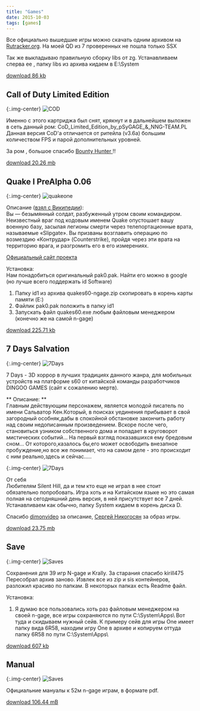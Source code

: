 ```yaml
---
title: "Games"
date: 2015-10-03
tags: [games]
---
```


Все официально вышедшие игры можно скачать одним архивом на [Rutracker.org](http://rutracker.org/forum/viewtopic.php?t=2955170). На моей QD из 7 проверенных не пошла только SSX

Так же выкладываю правильную сборку libs от zg. Устанавливаем сперва ее , папку libs из архива кидаем в E:\System

[download 86 kb](http://dl.dropbox.com/u/33967130/n-gage/games/zg-libs.zip)

## Call of Duty Limited Edition ##

{:.img-center}
![COD](https://www.dropbox.com/s/7ctkd8pczp819r7/n-icon.png?raw=1)

Именно с этого картриджа был снят, крякнут и в дальнейшем выложен в сеть данный ром: CoD_Limited_Edition_by_pSyGAGE_&_NNG-TEAM.PL Данная версия CoD'а отличается от ритейла (v3.6a) большим количеством FPS и парой дополнительных уровней.

За ром , большое спасибо [Bounty Hunter ](https://vk.com/manofhonor) !!

[download 20.26 mb](http://dl.dropbox.com/u/33967130/n-gage/games/CoD_Limited_Edition_by_pSyGAGE_&_NNG-TEAM.PL.rar)


## Quake I PreAlpha 0.06 ##

{:.img-center}
![quakeone](https://www.dropbox.com/s/gkzihs1sz4j6ayu/quakeone.png?raw=1)

Описание ([взял с Википедии](https://ru.wikipedia.org/wiki/Quake)):
<br>
Вы — безымянный солдат, разбуженный утром своим командиром. Неизвестный враг под кодовым именем Quake опустошает вашу военную базу, засылая легионы смерти через телепортационные врата, называемые «Slipgate». Вы призваны возглавить операцию по возмездию «Контрудар» (Counterstrike), пройдя через эти врата на территорию врага, и разгромить его в его измерениях.

<!---
{:.img-center}
![QuakeI](https://www.dropbox.com/s/95f9s19nhtzpq01/QuakeI-one.jpg?raw=1)
![QuakeI](https://www.dropbox.com/s/rdckc0ivx17r58o/QuakeI-two.jpg?raw=1)
![QuakeI](https://www.dropbox.com/s/6za5c4lvq61sj8n/QuakeI-three.jpg?raw=1)
-->

[Официальный сайт проекта](http://sourceforge.net/projects/quakes60/)

Установка:
<br>
Нам понадобиться оригинальный pak0.pak. Найти его можно в google (но лучше всего поддержать id Software)

1. Папку id1 из архива quakes60-ngage.zip  скопировать в корень карты памяти (E:\)
2. Файлик pak0.pak положить в папку id1
3. Запускать файл quakes60.exe любым файловым менеджером (конечно же на самой n-gage)

[download 225.71 kb](http://dl.dropbox.com/u/33967130/n-gage/games/quakes60-ngage.zip) 


## 7 Days Salvation ##

{:.img-center}
![7Days](https://www.dropbox.com/s/upf9k4o9mfo7vi7/7_Days_Salvation.png?raw=1)

7 Days - 3D хоррор в лучших традициях данного жанра, для мобильных устройств на платформе s60 от китайской команды разработчиков DINGOO GAMES (сайт к сожалению мертв).

** Описание: **
<br>
Главным действующим персонажем, является молодой писатель по имени Сальватор Кен.Который, в поисках уединения прибывает в свой загородный особняк,дабы в спокойной обстановке закончить работу над своим недописанным произведением. Вскоре после чего, становиться узником собственного дома и попадает в круговорот мистических событий... На первый взгляд показавшихся ему бредовым сном... От которого,казалось бы,его может освободить внезапное пробуждение,но все же понимает, что на самом деле - это происходит с ним реально,здесь и сейчас.....

{:.img-center}
![7Days](https://www.dropbox.com/s/0g301lb82sg7h6z/7dayssalvation.jpg?raw=1)

От себя
<br>
Любителям Silent Hill, да и тем кто еще не играл в нее стоит обязательно попробовать. Игра хоть и на Китайском языке но это самая полная на сегодняшний день версия, в ней присутствует все 7 дней. Устанавливаем как обычно, папку System кидаем в корень диска D.

Спасибо [dimonvideo](http://dimonvideo.ru/) за описание, [Сергей Никогосян](https://vk.com/nikogosan) за образ игры.

[download 23.75 mb](http:/narod.ru/disk/44048256001.31d6829ca5ba25f40f6b72d44157272d/7days_v1_176208.rar.html)


## Save ##

{:.img-center}
![Saves](https://www.dropbox.com/s/cwqvkeetai16cbf/saves.png?raw=1)

Сохранения для 39 игр N-gage и Krally. За старания спасибо kirill475
<br>
Пересобрал архив заново. Извлек все из zip и sis контейнеров, разложил красиво по папкам. В некоторых папках есть Readme файл.

Установка:
<br>

1. Я думаю все пользовались хоть раз файловым менеджером на своей n-gage, все игры сохраняются по пути С:\System\Apps\ 
Вот туда и скидываем нужный сейв. К примеру сейв для игры One имеет папку вида 6R58, находим игру One в архиве и копируем оттуда папку 6R58 по пути С:\System\Apps\

[download 607 kb](https://dl.dropboxusercontent.com/u/33967130/n-gage/games/n-gage_saved_40_games.zip)


## Manual ##

{:.img-center}
![Saves](https://www.dropbox.com/s/b8nbndod9xz9lwp/manual.png?raw=1)

Официальние мануалы к 52м n-gage играм, в формате pdf.

[download 106.44 mB](https://www.dropbox.com/s/cq9vtmtsrvqqdd3/N-Gage%20Manuals.zip?raw=1)